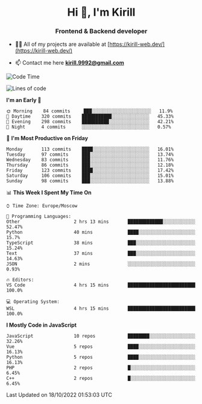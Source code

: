 <h1 align="center">Hi 👋, I'm Kirill</h1>
<h3 align="center">Frontend & Backend developer</h3>

- 👨‍💻 All of my projects are available at [https://kirill-web.dev/](https://kirill-web.dev/)

- 📫 Contact me here **kirill.9992@gmail.com**











<!--START_SECTION:waka-->
![Code Time](http://img.shields.io/badge/Code%20Time-1%2C155%20hrs%2019%20mins-blue)

![Lines of code](https://img.shields.io/badge/From%20Hello%20World%20I%27ve%20Written-526%20Thousand%20lines%20of%20code-blue)

**I'm an Early 🐤** 

```text
🌞 Morning    84 commits     ███░░░░░░░░░░░░░░░░░░░░░░   11.9% 
🌆 Daytime    320 commits    ███████████░░░░░░░░░░░░░░   45.33% 
🌃 Evening    298 commits    ██████████░░░░░░░░░░░░░░░   42.21% 
🌙 Night      4 commits      ░░░░░░░░░░░░░░░░░░░░░░░░░   0.57%

```
📅 **I'm Most Productive on Friday** 

```text
Monday       113 commits    ████░░░░░░░░░░░░░░░░░░░░░   16.01% 
Tuesday      97 commits     ███░░░░░░░░░░░░░░░░░░░░░░   13.74% 
Wednesday    83 commits     ███░░░░░░░░░░░░░░░░░░░░░░   11.76% 
Thursday     86 commits     ███░░░░░░░░░░░░░░░░░░░░░░   12.18% 
Friday       123 commits    ████░░░░░░░░░░░░░░░░░░░░░   17.42% 
Saturday     106 commits    ███░░░░░░░░░░░░░░░░░░░░░░   15.01% 
Sunday       98 commits     ███░░░░░░░░░░░░░░░░░░░░░░   13.88%

```


📊 **This Week I Spent My Time On** 

```text
⌚︎ Time Zone: Europe/Moscow

💬 Programming Languages: 
Other                    2 hrs 13 mins       █████████████░░░░░░░░░░░░   52.47% 
Python                   40 mins             ████░░░░░░░░░░░░░░░░░░░░░   15.7% 
TypeScript               38 mins             ███░░░░░░░░░░░░░░░░░░░░░░   15.24% 
Text                     37 mins             ███░░░░░░░░░░░░░░░░░░░░░░   14.63% 
JSON                     2 mins              ░░░░░░░░░░░░░░░░░░░░░░░░░   0.93%

🔥 Editors: 
VS Code                  4 hrs 15 mins       █████████████████████████   100.0%

💻 Operating System: 
WSL                      4 hrs 15 mins       █████████████████████████   100.0%

```

**I Mostly Code in JavaScript** 

```text
JavaScript               10 repos            ████████░░░░░░░░░░░░░░░░░   32.26% 
Vue                      5 repos             ████░░░░░░░░░░░░░░░░░░░░░   16.13% 
Python                   5 repos             ████░░░░░░░░░░░░░░░░░░░░░   16.13% 
PHP                      2 repos             █░░░░░░░░░░░░░░░░░░░░░░░░   6.45% 
C++                      2 repos             █░░░░░░░░░░░░░░░░░░░░░░░░   6.45%

```



 Last Updated on 18/10/2022 01:53:03 UTC
<!--END_SECTION:waka-->
